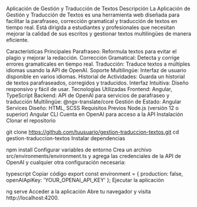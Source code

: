 Aplicación de Gestión y Traducción de Textos
Descripción
La Aplicación de Gestión y Traducción de Textos es una herramienta web diseñada para facilitar la parafraseo, corrección gramatical y traducción de textos en tiempo real. Está dirigida a estudiantes y profesionales que necesitan mejorar la calidad de sus escritos y gestionar textos multilingües de manera eficiente.

Características Principales
Parafraseo: Reformula textos para evitar el plagio y mejorar la redacción.
Corrección Gramatical: Detecta y corrige errores gramaticales en tiempo real.
Traducción: Traduce textos a múltiples idiomas usando la API de OpenAI.
Soporte Multilingüe: Interfaz de usuario disponible en varios idiomas.
Historial de Actividades: Guarda un historial de textos parafraseados, corregidos y traducidos.
Interfaz Intuitiva: Diseño responsivo y fácil de usar.
Tecnologías Utilizadas
Frontend: Angular, TypeScript
Backend: API de OpenAI para servicios de parafraseo y traducción
Multilingüe: @ngx-translate/core
Gestión de Estado: Angular Services
Diseño: HTML, SCSS
Requisitos Previos
Node.js (versión 12 o superior)
Angular CLI
Cuenta en OpenAI para acceso a la API
Instalación
Clonar el repositorio

git clone https://github.com/tuusuario/gestion-traduccion-textos.git
cd gestion-traduccion-textos
Instalar dependencias


npm install
Configurar variables de entorno
Crea un archivo src/environments/environment.ts y agrega las credenciales de la API de OpenAI y cualquier otra configuración necesaria:

typescript
Copiar código
export const environment = {
  production: false,
  openAIApiKey: 'YOUR_OPENAI_API_KEY'
};
Ejecutar la aplicación

ng serve
Acceder a la aplicación
Abre tu navegador y visita http://localhost:4200.

